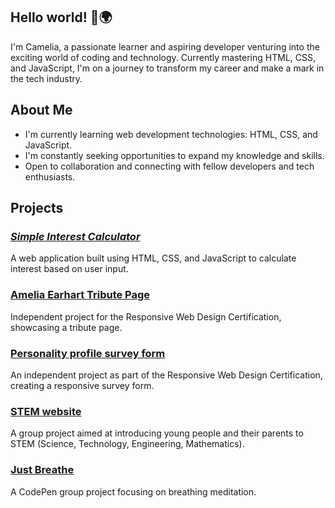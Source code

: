 ## Hello world! 👋🌍

I'm Camelia, a passionate learner and aspiring developer venturing into the exciting world of coding and technology.
Currently mastering HTML, CSS, and JavaScript, I'm on a journey to transform my career and make a mark in the tech industry.

## About Me
- I'm currently learning web development technologies: HTML, CSS, and JavaScript.
- I'm constantly seeking opportunities to expand my knowledge and skills.
- Open to collaboration and connecting with fellow developers and tech enthusiasts.


## Projects

### *[Simple Interest Calculator](https://github.com/cameliana/interest-calculator)* <br>
A web application built using HTML, CSS, and JavaScript to calculate interest based on user input.
<br>

### [Amelia Earhart Tribute Page](https://github.com/cameliana/tribute-page)<br>
Independent project for the Responsive Web Design Certification, showcasing a tribute page.
<br>

### [Personality profile survey form](https://github.com/cameliana/form-survey)<br>
An independent project as part of the Responsive Web Design Certification, creating a responsive survey form.
<br>

### [STEM website](https://github.com/cameliana/stem/tree/main)<br>
A group project aimed at introducing young people and their parents to STEM (Science, Technology, Engineering, Mathematics).
<br>

### [Just Breathe](https://codepen.io/cameliana/pen/PoxRXWB)<br>
A CodePen group project focusing on breathing meditation.
<br>

